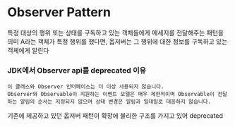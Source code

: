 # Observer Pattern

특정 대상의 행위 또는 상태를 구독하고 있는 객체들에게 메세지를 전달해주는 패턴을 의미 A라는 객체가 특정 행위를 했다면, 옵저버는 그 행위에 대한 정보를 구독하고 있는 객체에게 알린다

### JDK에서 Observer api를 deprecated 이유

```
이 클래스와 Observer 인터페이스는 더 이상 사용되지 않습니다. 
Observer와 Observable이 지원하는 이벤트 모델은 매우 제한적이며 Observable이 전달하는 알림의 순서는 지정되지 않으며 상태 변경은 알림과 일대일로 대응하지 않습니다.
```

기존에 제공하고 있던 옵저버 패턴이 확장에 불리한 구조를 가지고 있어 deprecated
